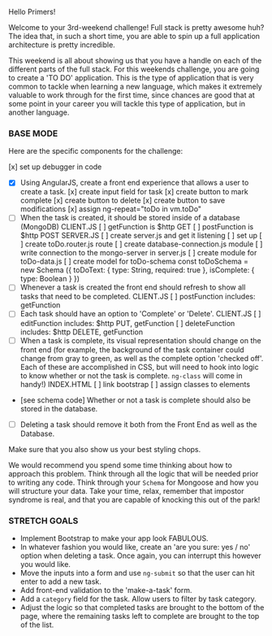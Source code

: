 
Hello Primers!

Welcome to your 3rd-weekend challenge!
Full stack is pretty awesome huh? The idea that, in such a short time, you are able to spin up a full application architecture is pretty incredible. 

This weekend is all about showing us that you have a handle on each of the different parts of the full stack. For this weekends challenge, you are going to create a 'TO DO' application. This is the type of application that is very common to tackle when learning a new language, which makes it extremely valuable to work through for the first time, since chances are good that at some point in your career you will tackle this type of application, but in another language.



### BASE MODE
Here are the specific components for the challenge:

[x] set up debugger in code
* [x] Using AngularJS, create a front end experience that allows a user to create a task.
[x] create input field for task
[x] create button to mark complete
[x] create button to delete
[x] create button to save modifications
[x] assign ng-repeat="toDo in vm.toDo"
* [ ] When the task is created, it should be stored inside of a database (MongoDB)
CLIENT.JS
[ ] getFunction is $http GET
[ ] postFunction is $http POST
SERVER.JS
[ ] create server.js and get it listening
[ ] set up
[ ] create toDo.router.js route
[ ] create database-connection.js module
[ ] write connection to the mongo-server in server.js
[ ] create module for toDo-data.js
[ ] create model for toDo-schema
const toDoSchema = new Schema ({
    toDoText: { type: String, required: true },
    isComplete: { type: Boolean }
})
* [ ] Whenever a task is created the front end should refresh to show all tasks that need to be completed.
CLIENT.JS
[ ] postFunction includes: getFunction
* [ ] Each task should have an option to 'Complete' or 'Delete'.
CLIENT.JS
[ ] editFunction includes: $http PUT, getFunction
[ ] deleteFunction includes: $http DELETE, getFunction
* [ ] When a task is complete, its visual representation should change on the front end (for example, the background of the task container could change from gray to green, as well as the complete option 'checked off'. Each of these are accomplished in CSS, but will need to hook into logic to know whether or not the task is complete. `ng-class` will come in handy!)
INDEX.HTML
[ ] link bootstrap
[ ] assign classes to elements
* [see schema code] Whether or not a task is complete should also be stored in the database.
* [ ] Deleting a task should remove it both from the Front End as well as the Database.

Make sure that you also show us your best styling chops.

We would recommend you spend some time thinking about how to approach this problem. Think through all the logic that will be needed prior to writing any code. Think through your `Schema` for Mongoose and how you will structure your data. Take your time, relax, remember that impostor syndrome is real, and that you are capable of knocking this out of the park!

### STRETCH GOALS

- Implement Bootstrap to make your app look FABULOUS.
- In whatever fashion you would like, create an 'are you sure: yes / no' option when deleting a task. Once again, you can interrupt this however you would like.
- Move the inputs into a form and use `ng-submit` so that the user can hit enter to add a new task.
- Add front-end validation to the 'make-a-task' form.
- Add a `category` field for the task. Allow users to filter by task category. 
- Adjust the logic so that completed tasks are brought to the bottom of the page, where the remaining tasks left to complete are brought to the top of the list.
